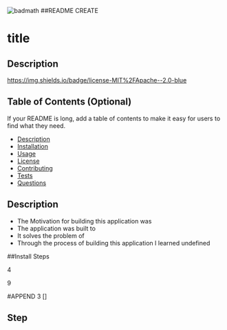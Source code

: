 

![badmath](https://img.shields.io/badge/license-MIT%2FApache--2.0-blue)
##README CREATE
# title  

## Description
https://img.shields.io/badge/license-MIT%2FApache--2.0-blue



## Table of Contents (Optional)

If your README is long, add a table of contents to make it easy for users to find what they need.

- [Description](#Description)
- [Installation](#installation)
- [Usage](#usage)
- [License](#license)
- [Contributing](#Contributing)
- [Tests](#tests)
- [Questions](#Questions)

## Description


- The Motivation for building this application was  
- The application was built to 
- It solves the problem of 
- Through the process of building this application I learned undefined



##Install Steps


4

9

#APPEND 3
[] 

## Step

